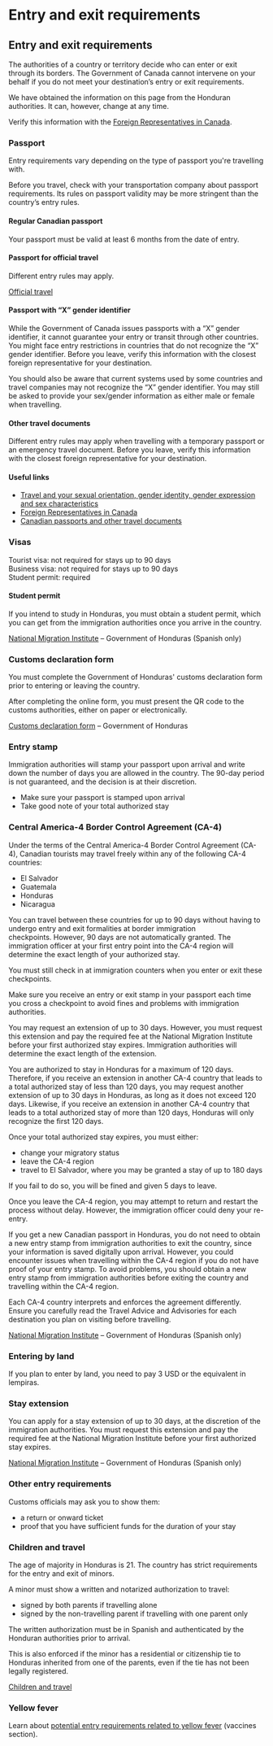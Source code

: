 # Entry and exit requirements

## Entry and exit requirements

The authorities of a country or territory decide who can enter or exit through its borders. The Government of Canada cannot intervene on your behalf if you do not meet your destination’s entry or exit requirements.

We have obtained the information on this page from the Honduran authorities. It can, however, change at any time.

Verify this information with the [Foreign Representatives in Canada](https://www.international.gc.ca/protocol-protocole/reps.aspx?lang=eng).

### Passport

Entry requirements vary depending on the type of passport you're travelling with.

Before you travel, check with your transportation company about passport requirements. Its rules on passport validity may be more stringent than the country’s entry rules.

#### Regular Canadian passport

Your passport must be valid at least 6 months from the date of entry.

#### Passport for official travel

Different entry rules may apply.

[Official travel](https://www.canada.ca/en/immigration-refugees-citizenship/services/canadian-passports/official-travel.html)

#### Passport with “X” gender identifier

While the Government of Canada issues passports with a “X” gender identifier, it cannot guarantee your entry or transit through other countries. You might face entry restrictions in countries that do not recognize the “X” gender identifier. Before you leave, verify this information with the closest foreign representative for your destination.

You should also be aware that current systems used by some countries and travel companies may not recognize the “X” gender identifier. You may still be asked to provide your sex/gender information as either male or female when travelling.

#### Other travel documents

Different entry rules may apply when travelling with a temporary passport or an emergency travel document. Before you leave, verify this information with the closest foreign representative for your destination.

#### Useful links

* [Travel and your sexual orientation, gender identity, gender expression and sex characteristics](https://travel.gc.ca/travelling/health-safety/lgbt-travel)
* [Foreign Representatives in Canada](https://www.international.gc.ca/protocol-protocole/reps.aspx?lang=eng)
* [Canadian passports and other travel documents](http://www.canada.ca/passport)

### Visas

Tourist visa: not required for stays up to 90 days  
 Business visa: not required for stays up to 90 days  
 Student permit: required

#### Student permit

If you intend to study in Honduras, you must obtain a student permit, which you can get from the immigration authorities once you arrive in the country.

[National Migration Institute](https://www.inm.gob.hn/) – Government of Honduras (Spanish only)

### Customs declaration form

You must complete the Government of Honduras' customs declaration form prior to entering or leaving the country.

After completing the online form, you must present the QR code to the customs authorities, either on paper or electronically.

[Customs declaration form](https://sisglobal.aduanas.gob.hn/Pech/#/plataforma/otra_gestiones/formularioDJRV) – Government of Honduras

### Entry stamp

Immigration authorities will stamp your passport upon arrival and write down the number of days you are allowed in the country. The 90-day period is not guaranteed, and the decision is at their discretion.

* Make sure your passport is stamped upon arrival
* Take good note of your total authorized stay

### Central America-4 Border Control Agreement (CA-4)

Under the terms of the Central America-4 Border Control Agreement (CA-4), Canadian tourists may travel freely within any of the following CA-4 countries:

* El Salvador
* Guatemala
* Honduras
* Nicaragua

You can travel between these countries for up to 90 days without having to undergo entry and exit formalities at border immigration checkpoints. However, 90 days are not automatically granted. The immigration officer at your first entry point into the CA-4 region will determine the exact length of your authorized stay.

You must still check in at immigration counters when you enter or exit these checkpoints.

Make sure you receive an entry or exit stamp in your passport each time you cross a checkpoint to avoid fines and problems with immigration authorities.

You may request an extension of up to 30 days. However, you must request this extension and pay the required fee at the National Migration Institute before your first authorized stay expires. Immigration authorities will determine the exact length of the extension.

You are authorized to stay in Honduras for a maximum of 120 days. Therefore, if you receive an extension in another CA-4 country that leads to a total authorized stay of less than 120 days, you may request another extension of up to 30 days in Honduras, as long as it does not exceed 120 days. Likewise, if you receive an extension in another CA-4 country that leads to a total authorized stay of more than 120 days, Honduras will only recognize the first 120 days.

Once your total authorized stay expires, you must either:

* change your migratory status
* leave the CA-4 region
* travel to El Salvador, where you may be granted a stay of up to 180 days

If you fail to do so, you will be fined and given 5 days to leave.

Once you leave the CA-4 region, you may attempt to return and restart the process without delay. However, the immigration officer could deny your re-entry.

If you get a new Canadian passport in Honduras, you do not need to obtain a new entry stamp from immigration authorities to exit the country, since your information is saved digitally upon arrival. However, you could encounter issues when travelling within the CA-4 region if you do not have proof of your entry stamp. To avoid problems, you should obtain a new entry stamp from immigration authorities before exiting the country and travelling within the CA-4 region.

Each CA-4 country interprets and enforces the agreement differently. Ensure you carefully read the Travel Advice and Advisories for each destination you plan on visiting before travelling.

[National Migration Institute](https://www.inm.gob.hn/) – Government of Honduras (Spanish only)

### Entering by land

If you plan to enter by land, you need to pay 3 USD or the equivalent in lempiras.

### Stay extension

You can apply for a stay extension of up to 30 days, at the discretion of the immigration authorities. You must request this extension and pay the required fee at the National Migration Institute before your first authorized stay expires.

[National Migration Institute](https://www.inm.gob.hn/prorrogas-estadias.html) – Government of Honduras (Spanish only)

### Other entry requirements

Customs officials may ask you to show them:

* a return or onward ticket
* proof that you have sufficient funds for the duration of your stay

### Children and travel

The age of majority in Honduras is 21. The country has strict requirements for the entry and exit of minors.

A minor must show a written and notarized authorization to travel:

* signed by both parents if travelling alone
* signed by the non-travelling parent if travelling with one parent only

The written authorization must be in Spanish and authenticated by the Honduran authorities prior to arrival.

This is also enforced if the minor has a residential or citizenship tie to Honduras inherited from one of the parents, even if the tie has not been legally registered.

[Children and travel](http://travel.gc.ca/travelling/children)

### Yellow fever

Learn about [potential entry requirements related to yellow fever](#health) (vaccines section).